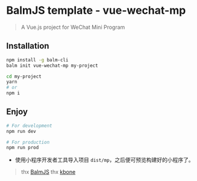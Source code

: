 # BalmJS template - vue-wechat-mp

> A Vue.js project for WeChat Mini Program

## Installation

```sh
npm install -g balm-cli
balm init vue-wechat-mp my-project

cd my-project
yarn
# or
npm i
```

## Enjoy

```sh
# For development
npm run dev

# For production
npm run prod
```

- 使用小程序开发者工具导入项目 `dist/mp`，之后便可预览构建好的小程序了。

> thx [BalmJS](https://balmjs.com/)
> thx [kbone](https://github.com/Tencent/kbone)
